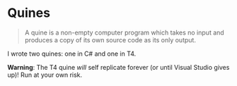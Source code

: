 # Quines
>A quine is a non-empty computer program which takes no input and produces a copy of its own source code as its only output.

I wrote two quines: one in C# and one in T4.

__Warning__: The T4 quine _will_ self replicate forever (or until Visual Studio gives up)! Run at your own risk.
